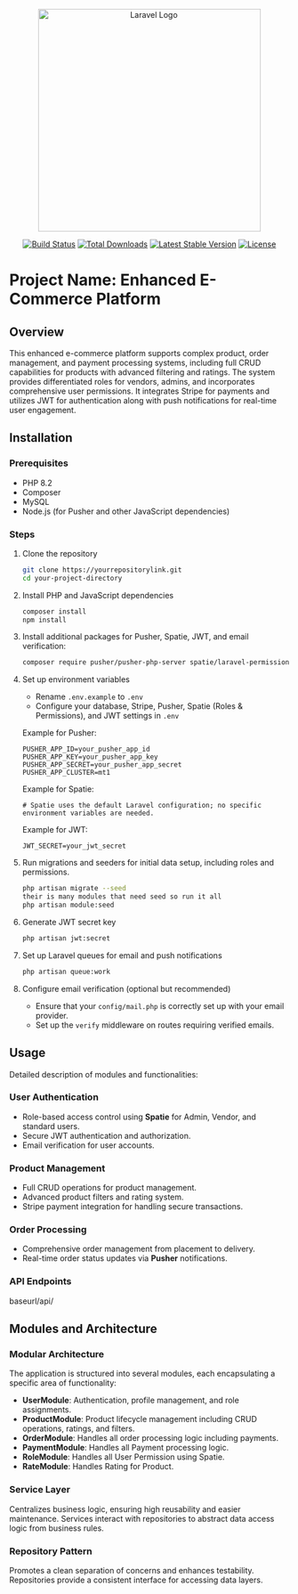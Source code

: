 <p align="center"><a href="https://laravel.com" target="_blank"><img src="https://raw.githubusercontent.com/laravel/art/master/logo-lockup/5%20SVG/2%20CMYK/1%20Full%20Color/laravel-logolockup-cmyk-red.svg" width="400" alt="Laravel Logo"></a></p>

<p align="center">
    <a href="https://github.com/laravel/framework/actions"><img src="https://github.com/laravel/framework/workflows/tests/badge.svg" alt="Build Status"></a>
    <a href="https://packagist.org/packages/laravel/framework"><img src="https://img.shields.io/packagist/dt/laravel/framework" alt="Total Downloads"></a>
    <a href="https://packagist.org/packages/laravel/framework"><img src="https://img.shields.io/packagist/v/laravel/framework" alt="Latest Stable Version"></a>
    <a href="https://packagist.org/packages/laravel/framework"><img src="https://img.shields.io/packagist/l/laravel/framework" alt="License"></a>
</p>

# Project Name: Enhanced E-Commerce Platform

## Overview

This enhanced e-commerce platform supports complex product, order management, and payment processing systems, including full CRUD capabilities for products with advanced filtering and ratings. The system provides differentiated roles for vendors, admins, and incorporates comprehensive user permissions. It integrates Stripe for payments and utilizes JWT for authentication along with push notifications for real-time user engagement.

## Installation

### Prerequisites

- PHP 8.2
- Composer
- MySQL
- Node.js (for Pusher and other JavaScript dependencies)

### Steps

1. Clone the repository
    ```bash
    git clone https://yourrepositorylink.git
    cd your-project-directory
    ```

2. Install PHP and JavaScript dependencies
    ```bash
    composer install
    npm install
    ```

3. Install additional packages for Pusher, Spatie, JWT, and email verification:
    ```bash
    composer require pusher/pusher-php-server spatie/laravel-permission tymon/jwt-auth
    ```

4. Set up environment variables
    - Rename `.env.example` to `.env`
    - Configure your database, Stripe, Pusher, Spatie (Roles & Permissions), and JWT settings in `.env`

    Example for Pusher:
    ```
    PUSHER_APP_ID=your_pusher_app_id
    PUSHER_APP_KEY=your_pusher_app_key
    PUSHER_APP_SECRET=your_pusher_app_secret
    PUSHER_APP_CLUSTER=mt1
    ```

    Example for Spatie:
    ```
    # Spatie uses the default Laravel configuration; no specific environment variables are needed.
    ```

    Example for JWT:
    ```
    JWT_SECRET=your_jwt_secret
    ```

5. Run migrations and seeders for initial data setup, including roles and permissions.
    ```bash
    php artisan migrate --seed
    their is many modules that need seed so run it all
    php artisan module:seed

    ```

6. Generate JWT secret key
    ```bash
    php artisan jwt:secret
    ```

7. Set up Laravel queues for email and push notifications
    ```bash
    php artisan queue:work
    ```

8. Configure email verification (optional but recommended)
    - Ensure that your `config/mail.php` is correctly set up with your email provider.
    - Set up the `verify` middleware on routes requiring verified emails.

## Usage

Detailed description of modules and functionalities:

### User Authentication

- Role-based access control using **Spatie** for Admin, Vendor, and standard users.
- Secure JWT authentication and authorization.
- Email verification for user accounts.

### Product Management

- Full CRUD operations for product management.
- Advanced product filters and rating system.
- Stripe payment integration for handling secure transactions.

### Order Processing

- Comprehensive order management from placement to delivery.
- Real-time order status updates via **Pusher** notifications.

### API Endpoints

baseurl/api/

## Modules and Architecture

### Modular Architecture

The application is structured into several modules, each encapsulating a specific area of functionality:

- **UserModule**: Authentication, profile management, and role assignments.
- **ProductModule**: Product lifecycle management including CRUD operations, ratings, and filters.
- **OrderModule**: Handles all order processing logic including payments.
- **PaymentModule**: Handles all Payment processing logic.
- **RoleModule**: Handles all User Permission using Spatie.
- **RateModule**: Handles Rating for Product.

### Service Layer

Centralizes business logic, ensuring high reusability and easier maintenance. Services interact with repositories to abstract data access logic from business rules.

### Repository Pattern

Promotes a clean separation of concerns and enhances testability. Repositories provide a consistent interface for accessing data layers.
